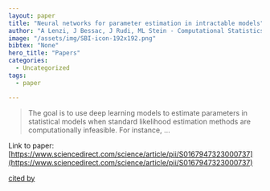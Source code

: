 ```yaml
---
layout: paper
title: "Neural networks for parameter estimation in intractable models"
author: "A Lenzi, J Bessac, J Rudi, ML Stein - Computational Statistics & Data …, 2023 - Elsevier"
image: "/assets/img/SBI-icon-192x192.png"
bibtex: "None"
hero_title: "Papers"
categories:
  - Uncategorized
tags:
  - paper

---
```

>The goal is to use deep learning models to estimate parameters in statistical models when standard likelihood estimation methods are computationally infeasible. For instance, …

Link to paper: [https://www.sciencedirect.com/science/article/pii/S0167947323000737](https://www.sciencedirect.com/science/article/pii/S0167947323000737)

[cited by](https://scholar.google.com/scholar?cites=2411563373041594031&as_sdt=2005&sciodt=0,5&hl=en&num=20)
